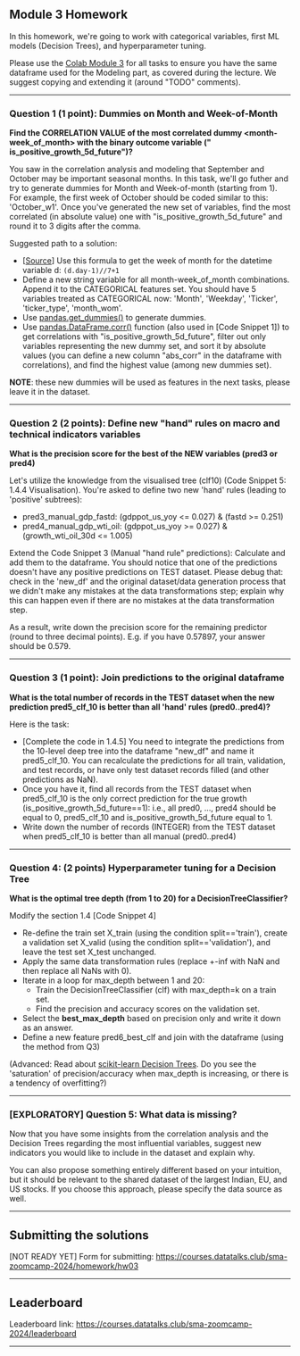## Module 3 Homework

In this homework, we're going to work with categorical variables, first ML models (Decision Trees), and hyperparameter tuning.

Please use the [Colab Module 3](https://github.com/DataTalksClub/stock-markets-analytics-zoomcamp/blob/main/03-modeling/Module_3_Colab_Time_Series_Modeling.ipynb) for all tasks to ensure you have the same dataframe used for the Modeling part, as covered during the lecture. 
We suggest copying and extending it (around "TODO" comments). 

---
### Question 1 (1 point): Dummies on Month and Week-of-Month

**Find the CORRELATION VALUE of the most correlated dummy <month-week_of_month> with the binary outcome variable (" is_positive_growth_5d_future")?**

You saw in the correlation analysis and modeling that September and October may be important seasonal months. In this task, we'll go futher and try to generate dummies for Month and Week-of-month (starting from 1). For example, the first week of October should be coded similar to this: 'October_w1'.
Once you've generated the new set of variables, find the most correlated (in absolute value) one with "is_positive_growth_5d_future" and round it to 3 digits after the comma.

Suggested path to a solution:
- [[Source](https://stackoverflow.com/questions/25249033/week-of-a-month-pandas)] Use this formula to get the week of month for the datetime variable d: `(d.day-1)//7+1` 
- Define a new string variable for all month-week_of_month combinations. Append it to the CATEGORICAL features set. You should have 5 variables treated as CATEGORICAL now: 'Month', 'Weekday', 'Ticker', 'ticker_type', 'month_wom'.
- Use [pandas.get_dummies()](https://pandas.pydata.org/pandas-docs/stable/reference/api/pandas.get_dummies.html) to generate dummies.
- Use [pandas.DataFrame.corr()](https://pandas.pydata.org/docs/reference/api/pandas.DataFrame.corr.html) function (also used in [Code Snippet 1]) to get correlations with "is_positive_growth_5d_future", filter out only variables representing the new dummy set, and sort it by absolute values (you can define a new column "abs_corr" in the dataframe with correlations), and find the highest value (among new dummies set).

**NOTE**: these new dummies will be used as features in the next tasks, please leave it in the dataset.

---
### Question 2 (2 points): Define new "hand" rules on macro and technical indicators variables

**What is the precision score for the best of the NEW variables (pred3 or pred4)**

Let's utilize the knowledge from the visualised tree (clf10) (Code Snippet 5: 1.4.4 Visualisation).
You're asked to define two new 'hand' rules (leading to 'positive' subtrees): 
- pred3_manual_gdp_fastd: (gdppot_us_yoy <= 0.027) & (fastd >= 0.251)
- pred4_manual_gdp_wti_oil: (gdppot_us_yoy >= 0.027) & (growth_wti_oil_30d <= 1.005)

Extend the Code Snippet 3 (Manual "hand rule" predictions): Calculate and add them to the dataframe.
You should notice that one of the predictions doesn't have any positive predictions on TEST dataset. 
Please debug that: check in the 'new_df' and the original dataset/data generation process that we didn't make any mistakes at the data transformations step; explain why this can happen even if there are no mistakes at the data transformation step.

As a result, write down the precision score for the remaining predictor (round to three decimal points). E.g. if you have 0.57897, your answer should be 0.579.

---
### Question 3 (1 point): Join predictions to the original dataframe

**What is the total number of records in the TEST dataset when the new prediction pred5_clf_10 is better than all 'hand' rules (pred0..pred4)?**

Here is the task:
* [Complete the code in 1.4.5] You need to integrate the predictions from the 10-level deep tree into the dataframe "new_df" and name it pred5_clf_10. You can recalculate the predictions for all train, validation, and test records, or have only test dataset records filled (and other predictions as NaN).
* Once you have it, find all records from the TEST dataset when pred5_clf_10 is the only correct prediction for the true growth (is_positive_growth_5d_future==1): i.e., all pred0, ..., pred4 should be equal to 0, pred5_clf_10 and is_positive_growth_5d_future equal to 1. 
* Write down the number of records (INTEGER) from the TEST dataset when pred5_clf_10 is better than all manual (pred0..pred4)

---
### Question 4: (2 points) Hyperparameter tuning for a Decision Tree

**What is the optimal tree depth (from 1 to 20) for a DecisionTreeClassifier?**

Modify the section 1.4 [Code Snippet 4]
* Re-define the train set X_train (using the condition split=='train'), create a validation set X_valid (using the condition split=='validation'), and leave the test set X_test unchanged.
* Apply the same data transformation rules (replace +-inf with NaN and then replace all NaNs with 0).
* Iterate in a loop for max_depth between 1 and 20: 
  * Train the DecisionTreeClassifier (clf) with max_depth=k on a train set.
  * Find the precision and accuracy scores on the validation set.
* Select the **best_max_depth** based on precision only and write it down as an answer.
* Define a new feature pred6_best_clf and join with the dataframe (using the method from Q3)

(Advanced: Read about [scikit-learn Decision Trees](https://scikit-learn.org/stable/modules/tree.html). Do you see the 'saturation' of precision/accuracy when max_depth is increasing, or there is a tendency of overfitting?)

---
### [EXPLORATORY] Question 5: What data is missing? 

Now that you have some insights from the correlation analysis and the Decision Trees regarding the most influential variables, suggest new indicators you would like to include in the dataset and explain why.

You can also propose something entirely different based on your intuition, but it should be relevant to the shared dataset of the largest Indian, EU, and US stocks. If you choose this approach, please specify the data source as well.

---
## Submitting the solutions

[NOT READY YET] Form for submitting: https://courses.datatalks.club/sma-zoomcamp-2024/homework/hw03

---
## Leaderboard

Leaderboard link: https://courses.datatalks.club/sma-zoomcamp-2024/leaderboard

---